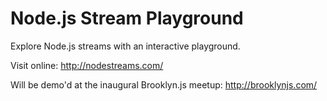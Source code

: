 Node.js Stream Playground
============

Explore Node.js streams with an interactive playground.

Visit online:
http://nodestreams.com/

Will be demo'd at the inaugural Brooklyn.js meetup:
http://brooklynjs.com/
